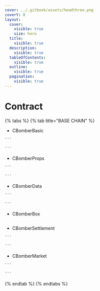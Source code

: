 ```yaml
---
cover: ../.gitbook/assets/headthree.png
coverY: 0
layout:
  cover:
    visible: true
    size: hero
  title:
    visible: true
  description:
    visible: true
  tableOfContents:
    visible: true
  outline:
    visible: true
  pagination:
    visible: true
---
```


# Contract



{% tabs %}
{% tab title="BASE CHAIN" %}
* CBomberBasic

````
```

```
````

* CBomberProps

````
```

```
````

* CBomberData

````
```

```
````

* CBomberBox

```
```

* CBomberSettlement

````
```

```
````

* CBomberMarket

````
```

```
````
{% endtab %}
{% endtabs %}
